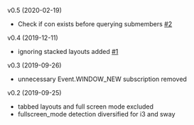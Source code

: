 v0.5 (2020-02-19)
- Check if con exists before querying submembers [#2](https://github.com/nwg-piotr/autotiling/pull/2)

v0.4 (2019-12-11)
- ignoring stacked layouts added [#1](https://github.com/nwg-piotr/autotiling/pull/1)

v0.3 (2019-09-26)
- unnecessary Event.WINDOW_NEW subscription removed

v0.2 (2019-09-25)
- tabbed layouts and full screen mode excluded
- fullscreen_mode detection diversified for i3 and sway
